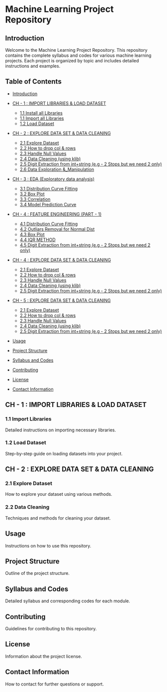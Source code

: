 # Machine Learning Project Repository

## Introduction
Welcome to the Machine Learning Project Repository. This repository contains the complete syllabus and codes for various machine learning projects. Each project is organized by topic and includes detailed instructions and examples.

## Table of Contents
- [Introduction](#introduction)
  
- [CH - 1 : IMPORT LIBRARIES & LOAD DATASET](https://github.com/dippradhan2002/ML_CODES/tree/main/Chapter-1)
  - [1.1 Install all Libraries](https://github.com/dippradhan2002/ML_CODES/blob/main/Chapter-1/ch_1.1.py)
  - [1.1 Import all Libraries](https://github.com/dippradhan2002/ML_CODES/blob/main/Chapter-1/ch_1.2.py)
  - [1.2 Load Dataset](https://github.com/dippradhan2002/ML_CODES/blob/main/Chapter-1/ch_1.3.py)
 
- [CH - 2 : EXPLORE DATA SET & DATA CLEANING](https://github.com/dippradhan2002/ML_CODES/tree/main/Chapter-2)
  - [2.1 Explore Dataset](https://github.com/dippradhan2002/ML_CODES/blob/main/Chapter-2/ch_2.1.py)
  - [2.2 How to drop col & rows](https://github.com/dippradhan2002/ML_CODES/blob/main/Chapter-2/ch_2.2.py)
  - [2.3 Handle Null Values](https://github.com/dippradhan2002/ML_CODES/blob/main/Chapter-2/ch_2.3(null_val).py)
  - [2.4 Data Cleaning (using klib)](https://github.com/dippradhan2002/ML_CODES/blob/main/Chapter-2/ch_2.4(klib_cleaning).py)
  - [2.5 Digit Extraction from int+string (e.g - 2 Stops but we need 2 only)](https://github.com/dippradhan2002/ML_CODES/blob/main/Chapter-2/ch_2.5.py)
  - [2.6 Data Exploration &_Manipulation](https://github.com/dippradhan2002/ML_CODES/blob/main/Chapter-2/ch_2.6(data_exploration_and_manipulation).py)

- [CH - 3 : EDA (Exploratory data analysis)](https://github.com/dippradhan2002/ML_CODES/tree/main/Chapter-3)
  - [3.1 Distribution Curve Fitting](https://github.com/dippradhan2002/ML_CODES/blob/main/Chapter-3/ch_3.1.py)
  - [3.2 Box Plot](https://github.com/dippradhan2002/ML_CODES/blob/main/Chapter-2/ch_3.2.py)
  - [3.3 Correlation](https://github.com/dippradhan2002/ML_CODES/blob/main/Chapter-2/ch_3.3.py)
  - [3.4 Model Prediction Curve](https://github.com/dippradhan2002/ML_CODES/blob/main/Chapter-2/ch_3.4.py)
    
- [CH - 4 : FEATURE ENGINEERING (PART - 1)](https://github.com/dippradhan2002/ML_CODES/tree/main/Chapter-4)
  - [4.1 Distribution Curve Fitting](https://github.com/dippradhan2002/ML_CODES/blob/main/Chapter-3/ch_3.1.py)
  - [4.2 Outliars Removal for Normal Dist](https://github.com/dippradhan2002/ML_CODES/blob/main/Chapter-2/ch_2.2.py)
  - [4.3 Box Plot](https://github.com/dippradhan2002/ML_CODES/blob/main/Chapter-2/ch_2.3(null_val).py)
  - [4.4 IQR METHOD](https://github.com/dippradhan2002/ML_CODES/blob/main/Chapter-2/ch_2.4(klib_cleaning).py)
  - [4.5 Digit Extraction from int+string (e.g - 2 Stops but we need 2 only)](https://github.com/dippradhan2002/ML_CODES/blob/main/Chapter-2/ch_2.5.py)
    
- [CH - 4 : EXPLORE DATA SET & DATA CLEANING](https://github.com/dippradhan2002/ML_CODES/tree/main/Chapter-4)
  - [2.1 Explore Dataset](https://github.com/dippradhan2002/ML_CODES/blob/main/Chapter-2/ch_2.1.py)
  - [2.2 How to drop col & rows](https://github.com/dippradhan2002/ML_CODES/blob/main/Chapter-2/ch_2.2.py)
  - [2.3 Handle Null Values](https://github.com/dippradhan2002/ML_CODES/blob/main/Chapter-2/ch_2.3(null_val).py)
  - [2.4 Data Cleaning (using klib)](https://github.com/dippradhan2002/ML_CODES/blob/main/Chapter-2/ch_2.4(klib_cleaning).py)
  - [2.5 Digit Extraction from int+string (e.g - 2 Stops but we need 2 only)](https://github.com/dippradhan2002/ML_CODES/blob/main/Chapter-2/ch_2.5.py)

- [CH - 5 : EXPLORE DATA SET & DATA CLEANING](https://github.com/dippradhan2002/ML_CODES/tree/main/Chapter-5)
  - [2.1 Explore Dataset](https://github.com/dippradhan2002/ML_CODES/blob/main/Chapter-2/ch_2.1.py)
  - [2.2 How to drop col & rows](https://github.com/dippradhan2002/ML_CODES/blob/main/Chapter-2/ch_2.2.py)
  - [2.3 Handle Null Values](https://github.com/dippradhan2002/ML_CODES/blob/main/Chapter-2/ch_2.3(null_val).py)
  - [2.4 Data Cleaning (using klib)](https://github.com/dippradhan2002/ML_CODES/blob/main/Chapter-2/ch_2.4(klib_cleaning).py)
  - [2.5 Digit Extraction from int+string (e.g - 2 Stops but we need 2 only)](https://github.com/dippradhan2002/ML_CODES/blob/main/Chapter-2/ch_2.5.py)
- [Usage](#usage)
- [Project Structure](#project-structure)
- [Syllabus and Codes](#syllabus-and-codes)
- [Contributing](#contributing)
- [License](#license)
- [Contact Information](#contact-information)

## CH - 1 : IMPORT LIBRARIES & LOAD DATASET

### 1.1 Import Libraries
Detailed instructions on importing necessary libraries.

### 1.2 Load Dataset
Step-by-step guide on loading datasets into your project.

## CH - 2 : EXPLORE DATA SET & DATA CLEANING

### 2.1 Explore Dataset
How to explore your dataset using various methods.

### 2.2 Data Cleaning
Techniques and methods for cleaning your dataset.

## Usage
Instructions on how to use this repository.

## Project Structure
Outline of the project structure.

## Syllabus and Codes
Detailed syllabus and corresponding codes for each module.

## Contributing
Guidelines for contributing to this repository.

## License
Information about the project license.

## Contact Information
How to contact for further questions or support.
